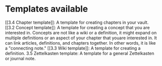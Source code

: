 
# Templates available
[[3.4 Chapter template]]: A template for creating chapters in your vault.
[[3.2 Concept template]]: A template for creating a concept that you are interested in. Concepts are not like a wiki or a definition, it might expand on multiple definitions or an aspect of your chapter that youare interested in. It can link articles, definitions, and chapters together. In other words, it is like a "connecting note."
[[3.3 Wiki template]]: A template for creating a definition.
3.5 Zettelkasten template: A template for a general Zettelkasten or journal note.